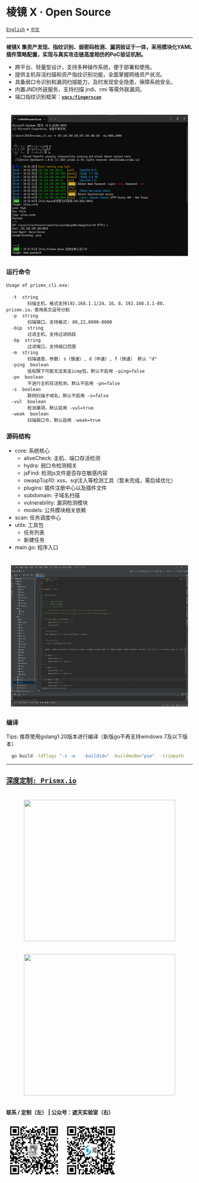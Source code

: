 <h1 align="left">棱镜 X · Open Source</h1> 

<a href="README.md">`English`</a> • <a href="README_CN.md">`中文`</a>

---
**棱镜X 集资产发现、指纹识别、弱密码检测、漏洞验证于一体，采用模块化YAML插件策略配置，实现与真实攻击链高度相仿的PoC验证机制。**

- 跨平台、轻量型设计，支持多种操作系统，便于部署和使用。
- 提供主机存活扫描和资产指纹识别功能，全面掌握网络资产状况。
- 具备弱口令识别和漏洞扫描能力，及时发现安全隐患，保障系统安全。
- 内置JNDI外链服务，支持扫描 jndi、rmi 等需外联漏洞。
- 端口指纹识别框架：[**`yqcs/fingerscan`**](https://github.com/yqcs/fingerscan) 

 <h1 align="center">
    <img src="images/scan.png" width="95%" height="380">
</h1>

### 运行命令

```
Usage of prismx_cli.exe:

  -t  string
        扫描主机，格式支持192.168.1.1/24、16、8，192.168.3.1-80，prismx.io，使用英文逗号分割
  -p  string
        扫描端口，支持格式: 80,22,8000-8080
  -bip  string
        过滤主机，支持过滤网段
  -bp  string
        过滤端口，支持端口范围
  -m  string
        扫描速度，参数: s（慢速）, d（中速）, f（快速） 默认 "d"
  -ping  boolean
        低权限下可能无法发送icmp包，默认不启用 -ping=false
  -pn  boolean
        不进行主机存活检测，默认不启用 -pn=false
  -s  boolean   
        联网扫描子域名，默认不启用 -s=false
  -vul  boolean
        检测漏洞，默认启用 -vul=true
  -weak  boolean
        扫描弱口令，默认启用 -weak=true
```

### 源码结构
<Tree>
  <ul>
    <li>
      core: 系统核心
      <ul>
        <li>
          aliveCheck: 主机、端口存活检测
        </li>
        <li>
          hydra: 弱口令检测相关
        </li>
        <li>
          jsFind: 检测js文件是否存在敏感内容
        </li>
        <li>
          owaspTop10: xss、sql注入等检测工具（暂未完成，需后续优化）
        </li>
        <li>
          plugins: 插件注册中心以及插件文件
        </li>
        <li>
          subdomain: 子域名扫描
        </li>
        <li>
          vulnerability: 漏洞检测模块
        </li>
        <li>
          models: 公共模块相关依赖
        </li>
      </ul>
    </li>
    <li>
      scan: 任务调度中心
    </li>
    <li>
      utils: 工具包
          <ul>
            <li>任务列表</li>
            <li>新建任务</li>
          </ul>
    </li>
    <li>
      main.go: 程序入口
    </li>
  </ul>
</Tree>

 <h1 align="center">
    <img src="images/img.png" width="95%" height="380">
</h1>

### 编译

Tips: 推荐使用golang1.20版本进行编译（新版go不再支持windows 7及以下版本） 

```bash
  go build -ldflags "-s -w   -buildid=" -buildmode="pie"  -trimpath  
```
---

## [**`深度定制: Prismx.io`**](https://prismx.io/)

 <h1 align="center"> 
<a href="https://prismx.io/"><img src="https://prismx.io/static/pc_home.jpg"  width="90%" height="380"></a>

<a href="https://prismx.io/"><img src="https://prismx.io/static/view.jpg"  width="90%" height="380"></a>
</h1>

#### 联系 / 定制（左） | 公众号：遮天实验室（右）
<img src="images/wx.jpg" width="150"> <img src="images/wx_qrcode.jpg" width="150">